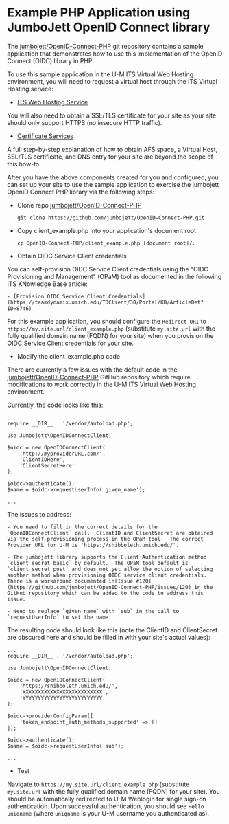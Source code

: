 # Example PHP Application using JumboJett OpenID Connect library

The [jumbojett/OpenID-Connect-PHP](https://github.com/jumbojett/OpenID-Connect-PHP) git repository contains a sample application that demonstrates how to use this implementation of the OpenID Connect (OIDC) library in PHP.

To use this sample application in the U-M ITS Virtual Web Hosting environment, you will need to request a virtual host through the ITS Virtual Hosting service:

- [ITS Web Hosting Service](https://its.umich.edu/computing/web-mobile/web-hosting)

You will also need to obtain a SSL/TLS certificate for your site as your site should only support HTTPS (no insecure HTTP traffic).

- [Certificate Services](https://its.umich.edu/computing/web-mobile/certificate-services)

A full step-by-step explanation of how to obtain AFS space, a Virtual Host, SSL/TLS certificate, and DNS entry for your site are beyond the scope of this how-to.

After you have the above components created for you and configured, you can set up your site to use the sample application to exercise the jumbojett OpenID Connect PHP library via the following steps:

- Clone repo [jumbojett/OpenID-Connect-PHP](https://github.com/jumbojett/OpenID-Connect-PHP)

    `git clone https://github.com/jumbojett/OpenID-Connect-PHP.git`

- Copy client_example.php into your application's document root

    `cp OpenID-Connect-PHP/client_example.php [document root]/.`

- Obtain OIDC Service Client credentials

You can self-provision OIDC Service Client credentials using the "OIDC Provisioning and Management" (OPaM) tool as documented in the following ITS KNowledge Base article:

    - [Provision OIDC Service Client Credentials](https://teamdynamix.umich.edu/TDClient/30/Portal/KB/ArticleDet?ID=8746)

For this example application, you should configure the `Redirect URI` to `https://my.site.url/client_example.php` (substitute `my.site.url` with the fully qualified domain name (FQDN) for your site) when you provision the OIDC Service Client credentials for your site.

- Modify the client_example.php code

There are currently a few issues with the default code in the [jumbojett/OpenID-Connect-PHP](https://github.com/jumbojett/OpenID-Connect-PHP) GitHub repository which require modifications to work correctly in the U-M ITS Virtual Web Hosting environment.

Currently, the code looks like this:

```linux
...
require __DIR__ . '/vendor/autoload.php';

use Jumbojett\OpenIDConnectClient;

$oidc = new OpenIDConnectClient(
    'http://myproviderURL.com/',
    'ClientIDHere',
    'ClientSecretHere'
);

$oidc->authenticate();
$name = $oidc->requestUserInfo('given_name');

...
```

The issues to address:

    - You need to fill in the correct details for the `OpenIDConnectClient` call.  ClientID and ClientSecret are obtained via the self-provisioning process in the OPaM tool.  The correct Provider URL for U-M is 'https://shibboleth.umich.edu/'.

    - The jumbojett library supports the Client Authentication method `client_secret_basic` by default.  The OPaM tool default is `client_secret_post` and does not yet allow the option of selecting another method when provisioning OIDC service client credentials.  There is a workaround documented in[Issue #120](https://github.com/jumbojett/OpenID-Connect-PHP/issues/120) in the GitHub repository which can be added to the code to address this issue.

    - Need to replace `given_name` with `sub` in the call to `requestUserInfo` to set the name.

The resulting code should look like this (note the ClientID and ClientSecret are obscured here and should be filled in with your site's actual values):

```linux
...
require __DIR__ . '/vendor/autoload.php';

use Jumbojett\OpenIDConnectClient;

$oidc = new OpenIDConnectClient(
    'https://shibboleth.umich.edu/',
    'XXXXXXXXXXXXXXXXXXXXXXXXXX',
    'YYYYYYYYYYYYYYYYYYYYYYYYYY'
);

$oidc->providerConfigParam([
    'token_endpoint_auth_methods_supported' => []
]);

$oidc->authenticate();
$name = $oidc->requestUserInfo('sub');

...
```


- Test

Navigate to `https://my.site.url/client_example.php` (substitute `my.site.url` with the fully qualified domain name (FQDN) for your site).  You should be automatically redirected to U-M Weblogin for single sign-on authentication.  Upon successful authentication, you should see `Hello uniqname` (where `uniqname` is your U-M username you authenticated as).

